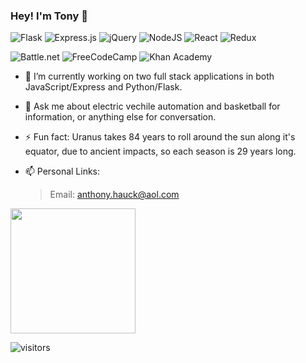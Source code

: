 ### Hey! I'm Tony 👋

![Flask](https://img.shields.io/badge/flask-%23000.svg?style=for-the-badge&logo=flask&logoColor=white)
![Express.js](https://img.shields.io/badge/express.js-%23404d59.svg?style=for-the-badge&logo=express&logoColor=%2361DAFB)
![jQuery](https://img.shields.io/badge/jquery-%230769AD.svg?style=for-the-badge&logo=jquery&logoColor=white)
![NodeJS](https://img.shields.io/badge/node.js-6DA55F?style=for-the-badge&logo=node.js&logoColor=white)
![React](https://img.shields.io/badge/react-%2320232a.svg?style=for-the-badge&logo=react&logoColor=%2361DAFB)
![Redux](https://img.shields.io/badge/redux-%23593d88.svg?style=for-the-badge&logo=redux&logoColor=white)

![Battle.net](https://img.shields.io/badge/battle.net-%2300AEFF.svg?style=for-the-badge&logo=battle.net&logoColor=white)
![FreeCodeCamp](https://img.shields.io/badge/Freecodecamp-%23123.svg?&style=for-the-badge&logo=freecodecamp&logoColor=green)
![Khan Academy](https://img.shields.io/badge/KhanAcademy-%2314BF96.svg?style=for-the-badge&logo=KhanAcademy&logoColor=white)


- 🔭 I’m currently working on two full stack applications in both JavaScript/Express and Python/Flask.
- 💬 Ask me about electric vechile automation and basketball for information, or anything else for conversation.
- ⚡ Fun fact: Uranus takes 84 years to roll around the sun along it's equator, due to ancient impacts, so each season is 29 years long.
- 📫 Personal Links: 

   > Email: anthony.hauck@aol.com

<img height="200em" src="https://github-readme-stats.vercel.app/api?username=hauck29&show_icons=true&hide_border=true&&count_private=true&include_all_commits=true" />

![visitors](https://visitor-badge.glitch.me/badge?page_id=${hauck29}.${hauck29})

<!--
**hauck29/hauck29** is a ✨ _special_ ✨ repository because its `README.md` (this file) appears on your GitHub profile.

Here are some ideas to get you started:

- 🌱 I’m currently learning ...
- 👯 I’m looking to collaborate on ...
- 🤔 I’m looking for help with ...

- 📫 How to reach me: ...
- 😄 Pronouns: ...

-->
